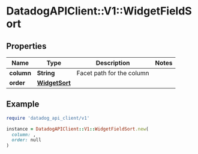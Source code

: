 # DatadogAPIClient::V1::WidgetFieldSort

## Properties

| Name       | Type                            | Description               | Notes |
| ---------- | ------------------------------- | ------------------------- | ----- |
| **column** | **String**                      | Facet path for the column |       |
| **order**  | [**WidgetSort**](WidgetSort.md) |                           |       |

## Example

```ruby
require 'datadog_api_client/v1'

instance = DatadogAPIClient::V1::WidgetFieldSort.new(
  column: ,
  order: null
)
```

